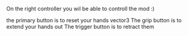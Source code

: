 On the right controller you wil be able to controll the mod :)

the primary button is to reset your hands vector3
The grip button is to extend your hands out
The trigger button is to retract them
